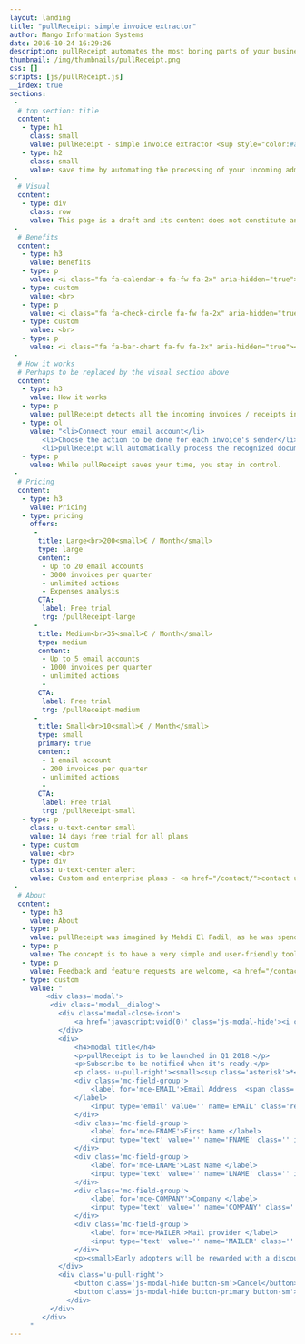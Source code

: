 ```yaml
---
layout: landing
title: "pullReceipt: simple invoice extractor"
author: Mango Information Systems
date: 2016-10-24 16:29:26
description: pullReceipt automates the most boring parts of your business administration
thumbnail: /img/thumbnails/pullReceipt.png
css: []
scripts: [js/pullReceipt.js]
__index: true
sections:
 -
  # top section: title
  content:
   - type: h1
     class: small
     value: pullReceipt - simple invoice extractor <sup style="color:#aaa;">coming soon</sup>
   - type: h2
     class: small
     value: save time by automating the processing of your incoming administrative documents	
 -
  # Visual
  content:
   - type: div
     class: row
     value: This page is a draft and its content does not constitute an actual offer. Contact us, or wait for its official publication.
 -
  # Benefits
  content:
   - type: h3
     value: Benefits
   - type: p
     value: <i class="fa fa-calendar-o fa-fw fa-2x" aria-hidden="true"></i> Get more time to focus on what matters
   - type: custom
     value: <br>
   - type: p
     value: <i class="fa fa-check-circle fa-fw fa-2x" aria-hidden="true"></i> Reduce the errors caused by manual processing of data
   - type: custom
     value: <br>
   - type: p
     value: <i class="fa fa-bar-chart fa-fw fa-2x" aria-hidden="true"></i> Track your expenses and decrease your costs
 -
  # How it works
  # Perhaps to be replaced by the visual section above
  content:
   - type: h3
     value: How it works
   - type: p
     value: pullReceipt detects all the incoming invoices / receipts in your mailbox, and forwards them to management software or your accountant automatically.
   - type: ol
     value: "<li>Connect your email account</li>
		<li>Choose the action to be done for each invoice's sender</li>
		<li>pullReceipt will automatically process the recognized documents as instructed, and prompt you whenever you have a new provider.</li>"
   - type: p
     value: While pullReceipt saves your time, you stay in control.
 -
  # Pricing
  content:
   - type: h3
     value: Pricing
   - type: pricing
     offers:
      -
       title: Large<br>200<small>€ / Month</small>
       type: large
       content:
        - Up to 20 email accounts
        - 3000 invoices per quarter
        - unlimited actions
        - Expenses analysis
       CTA:
        label: Free trial
        trg: /pullReceipt-large
      -
       title: Medium<br>35<small>€ / Month</small>
       type: medium
       content:
        - Up to 5 email accounts
        - 1000 invoices per quarter
        - unlimited actions
        - 
       CTA:
        label: Free trial
        trg: /pullReceipt-medium
      -
       title: Small<br>10<small>€ / Month</small>
       type: small
       primary: true
       content:
        - 1 email account
        - 200 invoices per quarter
        - unlimited actions
        - 
       CTA:
        label: Free trial
        trg: /pullReceipt-small
   - type: p
     class: u-text-center small
     value: 14 days free trial for all plans
   - type: custom
     value: <br>
   - type: div
     class: u-text-center alert
     value: Custom and enterprise plans - <a href="/contact/">contact us</a>
 -
  # About
  content:
   - type: h3
     value: About
   - type: p
     value: pullReceipt was imagined by Mehdi El Fadil, as he was spending his quarterly 8 hours to retrieve all receipts and send them to his accountant.
   - type: p
     value: The concept is to have a very simple and user-friendly tool doing the job, and have more free time to do value-added work - or simply to relax ;)
   - type: p
     value: Feedback and feature requests are welcome, <a href="/contact/">send us a message</a>.
   - type: custom
     value: "
         <div class='modal'>
		  <div class='modal__dialog'>
			<div class='modal-close-icon'>
				<a href='javascript:void(0)' class='js-modal-hide'><i class='fa fa-times' aria-hidden='true'></i></a>
			</div>
			<div>
				<h4>modal title</h4>
				<p>pullReceipt is to be launched in Q1 2018.</p>
				<p>Subscribe to be notified when it's ready.</p>
				<p class-'u-pull-right'><small><sup class='asterisk'>*</sup> indicates required</p>
				<div class='mc-field-group'>
					<label for='mce-EMAIL'>Email Address  <span class='asterisk'>*</span>
				</label>
					<input type='email' value='' name='EMAIL' class='required email' id='mce-EMAIL'>
				</div>
				<div class='mc-field-group'>
					<label for='mce-FNAME'>First Name </label>
					<input type='text' value='' name='FNAME' class='' id='mce-FNAME'>
				</div>
				<div class='mc-field-group'>
					<label for='mce-LNAME'>Last Name </label>
					<input type='text' value='' name='LNAME' class='' id='mce-LNAME'>
				</div>
				<div class='mc-field-group'>
					<label for='mce-COMPANY'>Company </label>
					<input type='text' value='' name='COMPANY' class='' id='mce-COMPANY'>
				</div>
				<div class='mc-field-group'>
					<label for='mce-MAILER'>Mail provider </label>
					<input type='text' value='' name='MAILER' class='' id='mce-MAILER'>
				</div>
				<p><small>Early adopters will be rewarded with a discount 👌</small></p>
			</div>
			<div class='u-pull-right'>
				<button class='js-modal-hide button-sm'>Cancel</button> 
				<button class='js-modal-hide button-primary button-sm'>Send</button>
			  </div>
		  </div>
		</div>
     "
---
```


